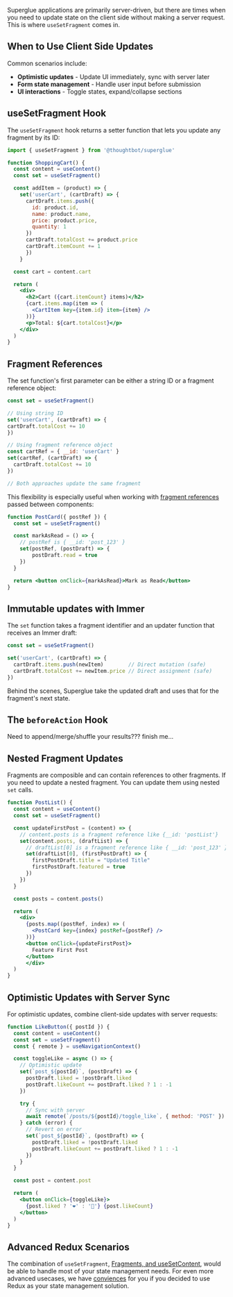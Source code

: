 Superglue applications are primarily server-driven, but there are times when you
need to update state on the client side without making a server request. This is
where `useSetFragment` comes in.

## When to Use Client Side Updates

Common scenarios include:

  - **Optimistic updates** - Update UI immediately, sync with server later
  - **Form state management** - Handle user input before submission
  - **UI interactions** - Toggle states, expand/collapse sections

## useSetFragment Hook

The `useSetFragment` hook returns a setter function that lets you update any
fragment by its ID:

```jsx
import { useSetFragment } from '@thoughtbot/superglue'

function ShoppingCart() {
  const content = useContent()
  const set = useSetFragment()

  const addItem = (product) => {
    set('userCart', (cartDraft) => {
      cartDraft.items.push({
        id: product.id,
        name: product.name,
        price: product.price,
        quantity: 1
      })
      cartDraft.totalCost += product.price
      cartDraft.itemCount += 1
      })
    }

  const cart = content.cart

  return (
    <div>
      <h2>Cart ({cart.itemCount} items)</h2>
      {cart.items.map(item => (
        <CartItem key={item.id} item={item} />
      ))}
      <p>Total: ${cart.totalCost}</p>
    </div>
  )
}
```

## Fragment References

The set function's first parameter can be either a string ID or a fragment
reference object:

```jsx
const set = useSetFragment()

// Using string ID
set('userCart', (cartDraft) => {
cartDraft.totalCost += 10
})

// Using fragment reference object
const cartRef = { __id: 'userCart' }
set(cartRef, (cartDraft) => {
  cartDraft.totalCost += 10
})

// Both approaches update the same fragment
```

This flexibility is especially useful when working with [fragment
references](./performing.md#preventing-over-rendering-with-fragment-refs) passed
between components:

```jsx
function PostCard({ postRef }) {
  const set = useSetFragment()

  const markAsRead = () => {
    // postRef is { __id: 'post_123' }
    set(postRef, (postDraft) => {
        postDraft.read = true
    })
  }

  return <button onClick={markAsRead}>Mark as Read</button>
}
```

## Immutable updates with Immer

The `set` function takes a fragment identifier and an updater function that
receives an Immer draft:

```jsx
const set = useSetFragment()

set('userCart', (cartDraft) => {
  cartDraft.items.push(newItem)        // Direct mutation (safe)
  cartDraft.totalCost += newItem.price // Direct assignment (safe)
})

```

Behind the scenes, Superglue take the updated draft and uses that for the
fragment's next state.

## The `beforeAction` Hook
Need to append/merge/shuffle your results??? finish me...

## Nested Fragment Updates

Fragments are composible and can contain references to other fragments. If you
need to update a nested fragment. You can update them using nested `set` calls.

```jsx
function PostList() {
  const content = useContent()
  const set = useSetFragment()

  const updateFirstPost = (content) => {
    // content.posts is a fragment reference like {__id: 'postList'}
    set(content.posts, (draftList) => {
      // draftList[0] is a fragment reference like { __id: 'post_123' }
      set(draftList[0], (firstPostDraft) => {
        firstPostDraft.title = "Updated Title"
        firstPostDraft.featured = true
      })
    })
  }

  const posts = content.posts()

  return (
    <div>
      {posts.map((postRef, index) => (
        <PostCard key={index} postRef={postRef} />
      ))}
      <button onClick={updateFirstPost}>
        Feature First Post
      </button>
      </div>
  )
}
```

## Optimistic Updates with Server Sync

For optimistic updates, combine client-side updates with server requests:

```jsx
function LikeButton({ postId }) {
  const content = useContent()
  const set = useSetFragment()
  const { remote } = useNavigationContext()

  const toggleLike = async () => {
    // Optimistic update
    set(`post_${postId}`, (postDraft) => {
      postDraft.liked = !postDraft.liked
      postDraft.likeCount += postDraft.liked ? 1 : -1
    })

    try {
      // Sync with server
      await remote(`/posts/${postId}/toggle_like`, { method: 'POST' })
    } catch (error) {
      // Revert on error
      set(`post_${postId}`, (postDraft) => {
        postDraft.liked = !postDraft.liked
        postDraft.likeCount += postDraft.liked ? 1 : -1
      })
    }
  }

  const post = content.post

  return (
    <button onClick={toggleLike}>
      {post.liked ? '❤️' : '🤍'} {post.likeCount}
    </button>
  )
}
```

## Advanced Redux Scenarios

The combination of `useSetFragment`, [Fragments, and
useSetContent](./fragments.md), would be able to handle most of your state
management needs. For even more advanced usecases, we have
[conviences](./redux.md.md) for you if you decided to use Redux as
your state management solution.